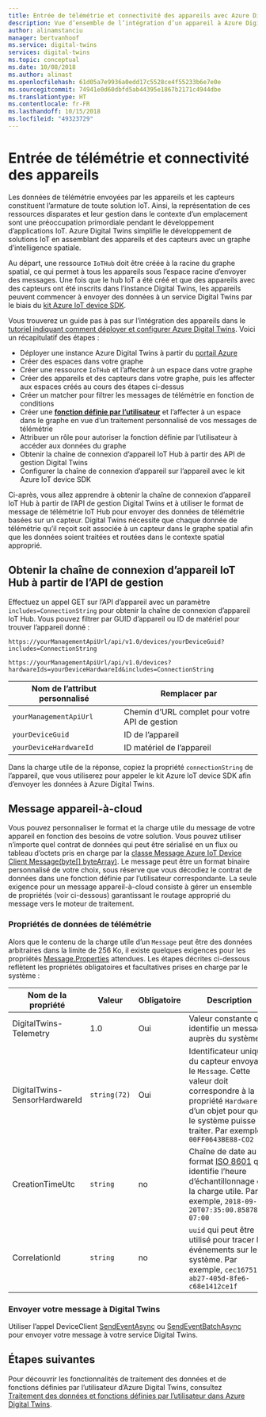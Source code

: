 ```yaml
---
title: Entrée de télémétrie et connectivité des appareils avec Azure Digital Twins | Microsoft Docs
description: Vue d’ensemble de l’intégration d’un appareil à Azure Digital Twins
author: alinamstanciu
manager: bertvanhoof
ms.service: digital-twins
services: digital-twins
ms.topic: conceptual
ms.date: 10/08/2018
ms.author: alinast
ms.openlocfilehash: 61d05a7e9936a0edd17c5528ce4f55233b6e7e0e
ms.sourcegitcommit: 74941e0d60dbfd5ab44395e1867b2171c4944dbe
ms.translationtype: HT
ms.contentlocale: fr-FR
ms.lasthandoff: 10/15/2018
ms.locfileid: "49323729"
---
```

# <a name="device-connectivity-and-telemetry-ingress"></a>Entrée de télémétrie et connectivité des appareils

Les données de télémétrie envoyées par les appareils et les capteurs constituent l’armature de toute solution IoT. Ainsi, la représentation de ces ressources disparates et leur gestion dans le contexte d’un emplacement sont une préoccupation primordiale pendant le développement d’applications IoT. Azure Digital Twins simplifie le développement de solutions IoT en assemblant des appareils et des capteurs avec un graphe d’intelligence spatiale.

Au départ, une ressource `IoTHub` doit être créée à la racine du graphe spatial, ce qui permet à tous les appareils sous l’espace racine d’envoyer des messages. Une fois que le hub IoT a été créé et que des appareils avec des capteurs ont été inscrits dans l’instance Digital Twins, les appareils peuvent commencer à envoyer des données à un service Digital Twins par le biais du [kit Azure IoT device SDK](https://docs.microsoft.com/azure/iot-hub/iot-hub-devguide-sdks#azure-iot-device-sdks).

Vous trouverez un guide pas à pas sur l’intégration des appareils dans le [tutoriel indiquant comment déployer et configurer Azure Digital Twins](tutorial-facilities-setup.md). Voici un récapitulatif des étapes :

- Déployer une instance Azure Digital Twins à partir du [portail Azure](https://portal.azure.com)
- Créer des espaces dans votre graphe
- Créer une ressource `IoTHub` et l’affecter à un espace dans votre graphe
- Créer des appareils et des capteurs dans votre graphe, puis les affecter aux espaces créés au cours des étapes ci-dessus
- Créer un matcher pour filtrer les messages de télémétrie en fonction de conditions
- Créer une [**fonction définie par l’utilisateur**](concepts-user-defined-functions.md) et l’affecter à un espace dans le graphe en vue d’un traitement personnalisé de vos messages de télémétrie
- Attribuer un rôle pour autoriser la fonction définie par l’utilisateur à accéder aux données du graphe
- Obtenir la chaîne de connexion d’appareil IoT Hub à partir des API de gestion Digital Twins
- Configurer la chaîne de connexion d’appareil sur l’appareil avec le kit Azure IoT device SDK

Ci-après, vous allez apprendre à obtenir la chaîne de connexion d’appareil IoT Hub à partir de l’API de gestion Digital Twins et à utiliser le format de message de télémétrie IoT Hub pour envoyer des données de télémétrie basées sur un capteur. Digital Twins nécessite que chaque donnée de télémétrie qu’il reçoit soit associée à un capteur dans le graphe spatial afin que les données soient traitées et routées dans le contexte spatial approprié.

## <a name="get-the-iot-hub-device-connection-string-from-the-management-api"></a>Obtenir la chaîne de connexion d’appareil IoT Hub à partir de l’API de gestion

Effectuez un appel GET sur l’API d’appareil avec un paramètre `includes=ConnectionString` pour obtenir la chaîne de connexion d’appareil IoT Hub. Vous pouvez filtrer par GUID d’appareil ou ID de matériel pour trouver l’appareil donné :

```plaintext
https://yourManagementApiUrl/api/v1.0/devices/yourDeviceGuid?includes=ConnectionString
```

```plaintext
https://yourManagementApiUrl/api/v1.0/devices?hardwareIds=yourDeviceHardwareId&includes=ConnectionString
```

| Nom de l’attribut personnalisé | Remplacer par |
| --- | --- |
| `yourManagementApiUrl` | Chemin d’URL complet pour votre API de gestion |
| `yourDeviceGuid` | ID de l’appareil |
| `yourDeviceHardwareId` | ID matériel de l’appareil |

Dans la charge utile de la réponse, copiez la propriété `connectionString` de l’appareil, que vous utiliserez pour appeler le kit Azure IoT device SDK afin d’envoyer les données à Azure Digital Twins.

## <a name="device-to-cloud-message"></a>Message appareil-à-cloud

Vous pouvez personnaliser le format et la charge utile du message de votre appareil en fonction des besoins de votre solution. Vous pouvez utiliser n’importe quel contrat de données qui peut être sérialisé en un flux ou tableau d’octets pris en charge par la [classe Message Azure IoT Device Client Message(byte[] byteArray)](https://docs.microsoft.com/dotnet/api/microsoft.azure.devices.client.message.-ctor?view=azure-dotnet#Microsoft_Azure_Devices_Client_Message__ctor_System_Byte___). Le message peut être un format binaire personnalisé de votre choix, sous réserve que vous décodiez le contrat de données dans une fonction définie par l’utilisateur correspondante. La seule exigence pour un message appareil-à-cloud consiste à gérer un ensemble de propriétés (voir ci-dessous) garantissant le routage approprié du message vers le moteur de traitement.

### <a name="telemetry-properties"></a>Propriétés de données de télémétrie

Alors que le contenu de la charge utile d’un `Message` peut être des données arbitraires dans la limite de 256 Ko, il existe quelques exigences pour les propriétés [Message.Properties](https://docs.microsoft.com/dotnet/api/microsoft.azure.devices.client.message.properties?view=azure-dotnet) attendues. Les étapes décrites ci-dessous reflètent les propriétés obligatoires et facultatives prises en charge par le système :

| Nom de la propriété | Valeur | Obligatoire | Description |
|---|---|---|---|
| DigitalTwins-Telemetry | 1.0 | Oui | Valeur constante qui identifie un message auprès du système |
| DigitalTwins-SensorHardwareId | `string(72)` | Oui | Identificateur unique du capteur envoyant le `Message`. Cette valeur doit correspondre à la propriété `HardwareId` d’un objet pour que le système puisse la traiter. Par exemple, `00FF0643BE88-CO2` |
| CreationTimeUtc | `string` | no | Chaîne de date au format [ISO 8601](https://en.wikipedia.org/wiki/ISO_8601) qui identifie l’heure d’échantillonnage de la charge utile. Par exemple, `2018-09-20T07:35:00.8587882-07:00` |
| CorrelationId | `string` | no | `uuid` qui peut être utilisé pour tracer les événements sur le système. Par exemple, `cec16751-ab27-405d-8fe6-c68e1412ce1f`

### <a name="sending-your-message-to-digital-twins"></a>Envoyer votre message à Digital Twins

Utiliser l’appel DeviceClient [SendEventAsync](https://docs.microsoft.com/dotnet/api/microsoft.azure.devices.client.deviceclient.sendeventasync?view=azure-dotnet) ou [SendEventBatchAsync](https://docs.microsoft.com/dotnet/api/microsoft.azure.devices.client.deviceclient.sendeventbatchasync?view=azure-dotnet) pour envoyer votre message à votre service Digital Twins.

## <a name="next-steps"></a>Étapes suivantes

Pour découvrir les fonctionnalités de traitement des données et de fonctions définies par l’utilisateur d’Azure Digital Twins, consultez [Traitement des données et fonctions définies par l’utilisateur dans Azure Digital Twins](concepts-user-defined-functions.md).

